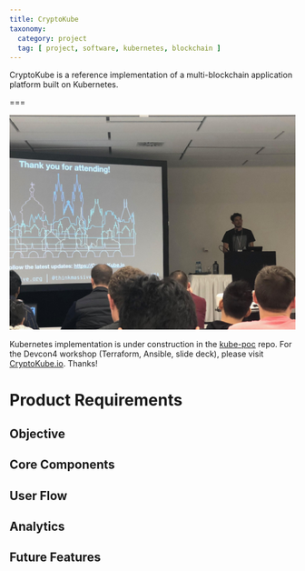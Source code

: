 ```yaml
---
title: CryptoKube
taxonomy:
  category: project
  tag: [ project, software, kubernetes, blockchain ]
---
```


CryptoKube is a reference implementation of a multi-blockchain application platform built on Kubernetes.

===

![](devcon4-workshop-1.jpg)

Kubernetes implementation is under construction in the [kube-poc](https://github.com/CryptoKube-io/kube-poc) repo. For the Devcon4 workshop (Terraform, Ansible, slide deck), please visit [CryptoKube.io](https://www.cryptokube.io). Thanks!

# Product Requirements

## Objective

## Core Components

## User Flow

## Analytics

## Future Features

